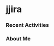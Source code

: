 # jjira

### Recent Activities
<!-- START_SECTION:activity -->
<!-- END_SECTION:activity -->

### About Me
<!-- MYLINKS:START -->
<!-- MYLINKS:END-->
